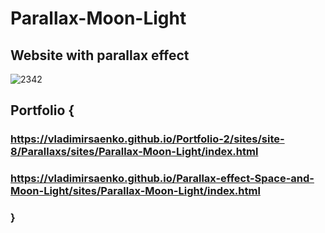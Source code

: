 # Parallax-Moon-Light
 
## Website with parallax effect

![2342](https://user-images.githubusercontent.com/56477695/116458558-7606f080-a86d-11eb-8f27-7e697936fe0c.jpg)

## Portfolio {

### https://vladimirsaenko.github.io/Portfolio-2/sites/site-8/Parallaxs/sites/Parallax-Moon-Light/index.html

### https://vladimirsaenko.github.io/Parallax-effect-Space-and-Moon-Light/sites/Parallax-Moon-Light/index.html

### }
